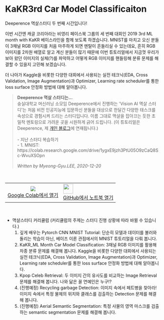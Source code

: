# KaKR3rd Car Model Classificaiton
Deeperence 멱살스터디 두 번째 시간입니다! <br>

이번 시간엔 캐글 코리아라는 비영리 페이스북 그룹의 세 번째 대회인 2019 3rd ML month with KaKR 베이스라인을 함께 보도록 하겠습니다. MNIST를 마치고 오신 분들이 3채널 RGB 이미지를 처음 마주하게 되면 멘탈이 흔들리실 수 있는데요, 흔히 RGB 이미지를 2차원 배열로 알고 계신 분들이 많기 때문에 이번 튜토리얼에서 지금껏 우리가 보아 왔던 이미지의 실체(?)를 파악하고 어떻게 RGB 이미지를 핸들링해 분류 문제를 해결할 수 있을지 고민해 보겠습니다.<br>

더 나아가 Kaggle을 비롯한 다양한 대회에서 사용되는 실전 테크닉(EDA, Cross Validation, Image Augmentation)과 Optimizer, Learning rate scheduler를 통한 loss surface 안정화 방법에 대해 알아봅니다.

<blockquote>
<b>Deeperence 멱살 스터디는...</b><br>
숭실대학교 머신러닝 소모임 Deeperence에서 진행하는 'Vision AI 멱살 스터디'는 처음 비전 인공지능에 입문하신 분들을 대상으로 한달간 다양한 태스크를 속성으로 경험시켜 드리는 스터디입니다. 이름 그대로 멱살을 잡아끄는 듯한 초밀착 멘토링으로 가려운 곳을 시원하게 긁어 드립니다. (이 튜토리얼은 Deeperence, 제 <a href = "https://brstar96.github.io/">개인 블로그</a>에 연재됩니다.)<br><br>
- 지난 스터디 복습하기<br>
  - 1. MNIST: https://colab.research.google.com/drive/1ygxE9jzh3PtU05O9zCaQ8Sc-WvuXSOpn <br>  
 <br>
<i>Written by Myeong-Gyu.LEE, 2020-12-20</i>
</blockquote>
</blockquote>
<br>

<center>
<table align="center">
<tbody><tr><td><center>
  <a target="_blank" href="https://colab.research.google.com/drive/1p5GEx8UzGcBu-Nxjd8XxYQTBYh0Xlk8h?usp=sharing">
    <img src="https://camo.githubusercontent.com/dfbf50eed8dd2dea5f3e0beaaf2001eeca77f314/68747470733a2f2f7777772e74656e736f72666c6f772e6f72672f696d616765732f636f6c61625f6c6f676f5f333270782e706e67" data-canonical-src="https://www.tensorflow.org/images/colab_logo_32px.png"><br>Google Colab에서 열기
  </a></center>
</td>
    
<td>
  <a target="_blank" href="https://github.com/brstar96/Deeperence_AIStudy/blob/master/02_KaKR3rd_CarModelClassificaiton/02_KaKR3rd_CarModelClassificaiton.ipynb">
    <img width="32px" src="https://camo.githubusercontent.com/9a6bfd119aeed95f13553a994f2d1cd97e033768/68747470733a2f2f7777772e74656e736f72666c6f772e6f72672f696d616765732f4769744875622d4d61726b2d333270782e706e67" data-canonical-src="https://www.tensorflow.org/images/GitHub-Mark-32px.png"><br>GitHub에서 노트북 열기</a>
</td>
</tr></tbody></table>
</center>

<br>

* 멱살스터디 커리큘럼 (커리큘럼의 주제는 스터디 진행 상황에 따라 바뀔 수 있습니다.)
  1. 깊게 배우는 Pytorch CNN MNIST Tutorial: 단순히 모델과 데이터를 불러와 돌리는 학습이 아닌, 베이즈 이론 관점에서의 MNIST 튜토리얼을 다뤄 봅니다. 
  2. KaKR_ML Month Car Model Classification: 3채널 RGB 이미지를 활용해 차종 분류 문제를 해결해 봅니다. Kaggle을 비롯한 다양한 대회에서 사용되는 실전 테크닉(EDA, Cross Validation, Image Augmentation)과 Optimizer, Learning rate scheduler를 통한 loss surface 안정화 방법에 대해 알아봅니다.
  3. Kpop Celeb Retrieval: 두 이미지 간의 유사도를 비교하는 Image Retrieval 문제를 해결해 봅니다. 나와 닮은 꼴 연예인은 누구!?
  4. (진행예정) Recycling garbage Detection: 이미지 속에서 페트병을 찾아라! 이미지 속에서 특정 물체의 위치와 클래스를 검출하는 Detection 문제를 해결해 봅니다. 
  5. (진행예정) Aerial Semantic Segmentation: 특정 사물의 영역 마스크를 검출하는 semantic segmentation 문제를 해결해 봅니다. 
